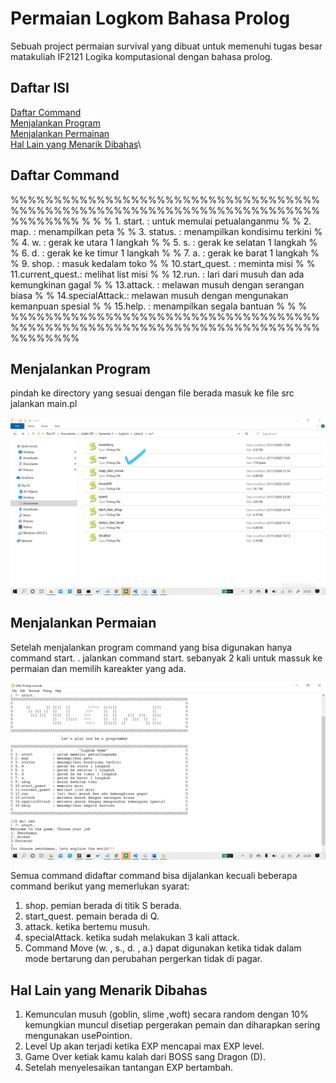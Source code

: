 # Permaian Logkom Bahasa Prolog
Sebuah project permaian survival yang dibuat untuk memenuhi tugas besar matakuliah IF2121 Logika komputasional dengan bahasa prolog.

## Daftar ISI
[Daftar Command](#daftar-command)\
[Menjalankan Program](#menjalankan-program)\
[Menjalankan Permainan](#menjalankan-permaian)\
[Hal Lain yang Menarik Dibahas](#hal-lain-yang-menarik-dibahas)\

## Daftar Command
%%%%%%%%%%%%%%%%%%%%%%%%%%%%%%%%%%%%%%%%%%%%%%%%%%%%%%%%%%%%%%%%%%%%%%%%%%%%%%%%
%                                                                              %
% 1. start.        : untuk memulai petualanganmu                               %
% 2. map.          : menampilkan peta                                          %
% 3. status.       : menampilkan kondisimu terkini                             %
% 4. w.            : gerak ke utara 1 langkah                                  %
% 5. s.            : gerak ke selatan 1 langkah                                %
% 6. d.            : gerak ke ke timur 1 langkah                               %
% 7. a.            : gerak ke barat 1 langkah                                  %
% 9. shop.         : masuk kedalam toko                                        %
% 10.start_quest.  : meminta misi                                              %
% 11.current_quest.: melihat list misi                                         %
% 12.run.          : lari dari musuh dan ada kemungkinan gagal                 %
% 13.attack.       : melawan musuh dengan serangan biasa                       %
% 14.specialAttack.: melawan musuh dengan mengunakan kemanpuan spesial         %
% 15.help.         : menampilkan segala bantuan                                %
%                                                                              %
%%%%%%%%%%%%%%%%%%%%%%%%%%%%%%%%%%%%%%%%%%%%%%%%%%%%%%%%%%%%%%%%%%%%%%%%%%%%%%%%

## Menjalankan Program
pindah ke directory yang sesuai dengan file berada
masuk ke file src
jalankan main.pl

![Menjalankan Program](./ss2.png)

## Menjalankan Permaian  
Setelah menjalankan program command yang bisa digunakan hanya command start. .
jalankan command start. sebanyak 2 kali untuk massuk ke permaian dan memilih kareakter yang ada.

![Menjalankan Permaian](./ss.png)

Semua command didaftar command bisa dijalankan kecuali beberapa command berikut yang memerlukan syarat:
 1. shop. pemian berada di titik S berada.
 2. start_quest. pemain berada di Q.  
 3. attack. ketika bertemu musuh.
 4. specialAttack. ketika sudah melakukan 3 kali attack.
 5. Command Move (w. , s., d. , a.) dapat digunakan ketika tidak dalam mode bertarung dan perubahan pergerkan tidak di pagar.

## Hal Lain yang Menarik Dibahas
 1. Kemunculan musuh (goblin, slime ,woft) secara random dengan 10% kemungkian muncul disetiap pergerakan pemain dan diharapkan sering mengunakan usePointion.
 2. Level Up akan terjadi ketika EXP mencapai max EXP level.
 3. Game Over ketiak kamu kalah dari BOSS sang Dragon (D). 
 4. Setelah menyelesaikan tantangan EXP bertambah.                


